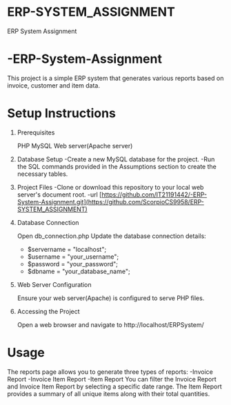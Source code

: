 # ERP-SYSTEM_ASSIGNMENT
ERP System Assignment 
# -ERP-System-Assignment
This project is a simple ERP system that generates various reports based on invoice, customer and item data.

# Setup Instructions

1. Prerequisites

     PHP 
     MySQL
     Web server(Apache server)

2. Database Setup
    -Create a new MySQL database for the project.
    -Run the SQL commands provided in the Assumptions section to create the necessary tables.

3. Project Files
    -Clone or download this repository to your local web server's document root.
    -url [https://github.com/IT21191442/-ERP-System-Assignment.git](https://github.com/ScorpioCS9958/ERP-SYSTEM_ASSIGNMENT)
  
5. Database Connection

    Open db_connection.php
    Update the database connection details:
      - $servername = "localhost";
      - $username = "your_username";
      - $password = "your_password";
      - $dbname = "your_database_name";

6. Web Server Configuration

    Ensure your web server(Apache) is configured to serve PHP files.

7. Accessing the Project

    Open a web browser and navigate to http://localhost/ERPSystem/

# Usage

The reports page allows you to generate three types of reports:
        -Invoice Report
        -Invoice Item Report
        -Item Report
You can filter the Invoice Report and Invoice Item Report by selecting a specific date range. The Item Report provides a summary of all unique items along with their total quantities.
